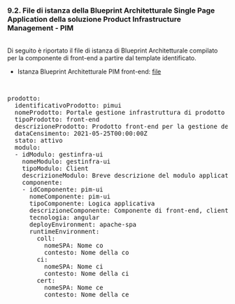 ### 9.2. File di istanza della Blueprint Architetturale Single Page Application della soluzione Product Infrastructure Management - PIM
<br/>
Di seguito è riportato il file di istanza di Blueprint Architetturale compilato per la componente di front-end a partire dal template identificato.

-   Istanza Blueprint Architetturale PIM front-end: [file](../files/esempio_istanza_blueprint_pim_fe_completo.yml)

<br/>

<pre>
prodotto:
  identificativoProdotto: pimui
  nomeProdotto: Portale gestione infrastruttura di prodotto test
  tipoProdotto: front-end
  descrizioneProdotto: Prodotto front-end per la gestione delle informazioni di infrastrutura previste dai template di blueprint test
  dataCensimento: 2021-05-25T00:00:00Z
  stato: attivo
  modulo:
  - idModulo: gestinfra-ui
    nomeModulo: gestinfra-ui
    tipoModulo: Client
    descrizioneModulo: Breve descrizione del modulo applicativo test
    componente:
    - idComponente: pim-ui
      nomeComponente: pim-ui
      tipoComponente: Logica applicativa
      descrizioneComponente: Componente di front-end, client del prodotto Gestione Infrastruttura di prodotto test mirco
      tecnologia: angular
      deployEnvironment: apache-spa
      runtimeEnvironment:
        coll:
          nomeSPA: Nome co
          contesto: Nome della co
        ci:
          nomeSPA: Nome ci
          contesto: Nome della ci
        cert:
          nomeSPA: Nome ce
          contesto: Nome della ce

</pre>